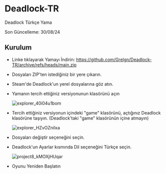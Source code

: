 # Deadlock-TR
Deadlock Türkçe Yama

Son Güncelleme: 30/08/24

## Kurulum
- Linke tıklayarak Yamayı İndirin: https://github.com/Grelgn/Deadlock-TR/archive/refs/heads/main.zip
- Dosyaları ZIP'ten istediğiniz bir yere çıkarın.
- Steam'de Deadlock'un yerel dosyalarına göz atın.
- Yamanın tercih ettiğiniz versiyonunun klasörünü açın

  ![explorer_40i04u1bom](https://github.com/user-attachments/assets/0860ddf6-97c3-4d7b-9779-f15bd93c4b43)

- Tercih ettiğiniz versiyonun içindeki "game" klasörünü, açtığınız Deadlock klasörüne taşıyın. (Deadlock'taki "game" klasörünün içine atmayın)
  
  ![explorer_HZvOZnilxa](https://github.com/user-attachments/assets/3ab8a932-11ff-4071-af22-8733842138fd)

- Dosyaları değiştir seçeneğini seçin.
- Deadlock'un Ayarlar kısmında Dil seçeneğini Türkçe seçin.
  
  ![project8_kMOXjHUqar](https://github.com/user-attachments/assets/2abecc5d-cccd-49f3-87c5-0bc9c3235e47)
- Oyunu Yeniden Başlatın
